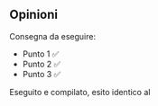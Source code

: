 ## Opinioni

Consegna da eseguire:

* Punto 1 ✅
* Punto 2 ✅
* Punto 3 ✅

Eseguito e compilato, esito identico al 
